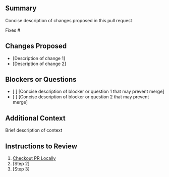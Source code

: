 ## Summary

Concise description of changes proposed in this pull request

Fixes #

## Changes Proposed

- \[Description of change 1\]
- \[Description of change 2\]

## Blockers or Questions

- \[ \] \[Concise description of blocker or question 1 that may prevent merge\]
- \[ \] \[Concise description of blocker or question 2 that may prevent merge\]

## Additional Context

Brief description of context

## Instructions to Review

1. [Checkout PR Locally](https://docs.github.com/en/github/collaborating-with-pull-requests/reviewing-changes-in-pull-requests/checking-out-pull-requests-locally)
1. \[Step 2\]
1. \[Step 3\]
